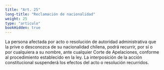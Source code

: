 ```yaml
---
title: "Art. 25"
long-title: "Reclamación de nacionalidad"
weight: 25
type: "articulo"
bookHidden: true
---
```

La persona afectada por acto o resolución de autoridad administrativa que la prive o desconozca de su nacionalidad chilena, podrá recurrir, por sí o por cualquiera a su nombre, ante cualquier Corte de Apelaciones, conforme al procedimiento establecido en la ley. La interposición de la acción constitucional suspenderá los efectos del acto o resolución recurridos.